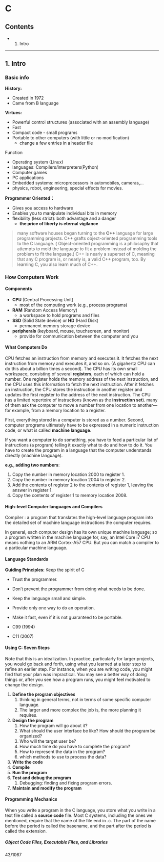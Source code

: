 # C

## Contents

- 1. Intro

***

## 1. Intro

### Basic info

**History:**

- Created in 1972
- Came from B language

**Virtues:**

- Powerful control structures (associated with an assembly language)
- Fast
- Compact code - small programs
- Portable to other computers (with little or no modification)
  - change a few entries in a header file

Function

- Operating system (Linux)
- languages: Compilers/interpreters(Python)
- Computer games
- PC applications
- Embedded systems: microprocessors in automobiles, cameras,...
- physics, robot, engineering, special effects for movies.

**Programmer Oriented：**

- Gives you access to hardware
- Enables you to manipulate individual bits in memory
- flexibility (less strict): both advantage and a danger
  - **the price of liberty is eternal vigilance**

>many software houses began turning to the **C++** language for large programming projects. C++ grafts object-oriented programming tools to the C language. ( Object-oriented programming is a philosophy that attempts to mold the language to fit a problem instead of molding the problem to fit the language.) C++ is nearly a superset of C, meaning that any C program is, or nearly is, a valid C++ program, too. By learning C, you also learn much of C++.

### How Computers Work

#### Components

- **CPU** (Central Processing Unit) 
  - most of the computing work (e.g., process programs)
- **RAM** (Random Access Memory)
  - a workspace to hold programs and files
- **SSD** (Solid State device) or **HD** (Hard Disk)
  - permanent memory storage device
- **peripherals** (keyboard, mouse, touchscreen, and monitor)
  - provide for communication between the computer and you

#### What Computers Do

CPU fetches an instruction from memory and executes it. It fetches the next instruction from memory and executes it, and so on. (A gigahertz CPU can do this about a billion times a second).
The CPU has its own small workspace, consisting of several **registers**, each of which can hold a number. One register holds the memory address of the next instruction, and the CPU uses this information to fetch the next instruction. After it fetches an instruction, the CPU stores the instruction in another register and updates the first register to the address of the next instruction. 
The CPU has a limited repertoire of instructions (known as the **instruction set**). many of them ask the computer to move a number from one location to another—for example, from a memory location to a register.

First, everything stored in a computer is stored as a number. 
Second, computer programs ultimately have to be expressed in a numeric instruction code, or what is called **machine language**.

If you want a computer to do something, you have to feed a particular list of instructions (a program) telling it exactly what to do and how to do it. You have to create the program in a language that the computer understands directly (machine language).

**e.g., adding two numbers**:

1. Copy the number in memory location 2000 to register 1.
2. Copy the number in memory location 2004 to register 2.
3. Add the contents of register 2 to the contents of register 1, leaving the answer in register 1.
4. Copy the contents of register 1 to memory location 2008.

#### High-level Computer languages and Compilers

Compiler
:  a program that translates the high-level language program into the detailed set of machine language instructions the computer requires.

In general, each computer design has its own unique machine language; so a program written in the machine language for, say, an Intel Core i7 CPU means nothing to an ARM Cortex-A57 CPU. But you can match a compiler to a particular machine language.

#### Language Standards

**Guiding Principles**: Keep the spirit of C

- Trust the programmer.
- Don’t prevent the programmer from doing what needs to be done.
- Keep the language small and simple.
- Provide only one way to do an operation.
- Make it fast, even if it is not guaranteed to be portable.

- C99 (1994)
- C11 (2007)

#### Using C: Seven Steps

Note that this is an idealization. In practice, particularly for larger projects, you would go back and forth, using what you learned at a later step to refine an earlier step.
For instance, when you are writing code, you might find that your plan was impractical. You may see a better way of doing things or, after you see how a program runs, you might feel motivated to change the design.

1. **Define the program objectives**
   1. thinking in general terms, not in terms of some specific
computer language.
   2. The larger and more complex the job is, the more planning it
requires. 
2. **Design the program**
   1. How the program will go about it?
   2. What should the user interface be like? How should the program be organized?
   3. Who will the target user be?
   4. How much time do you have to complete the program?
   5. How to represent the data in the program?
   6. which methods to use to process the data?
3. **Write the code**
4. **Compile**
5. **Run the program**
6. **Test and debug the program**
   1. Debugging: finding and fixing program errors.
7. **Maintain and modify the program**

#### Programming Mechanics

When you write a program in the C language, you store what you write in a text file called a **source code** file. Most C systems, including the ones we mentioned, require that the name of the file end in .c. The part of the name before the period is called the basename, and the part after the period is called the extension.

##### Object Code Files, Executable Files, and Libraries

43/1067